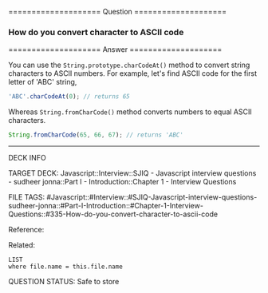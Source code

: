 ==================== Question ====================  

### How do you convert character to ASCII code  

==================== Answer ====================  

You can use the `String.prototype.charCodeAt()` method to convert string
characters to ASCII numbers. For example, let's find ASCII code for the first
letter of 'ABC' string,

```javascript
'ABC'.charCodeAt(0); // returns 65
```

Whereas `String.fromCharCode()` method converts numbers to equal ASCII
characters.

```javascript
String.fromCharCode(65, 66, 67); // returns 'ABC'
```

---

DECK INFO

TARGET DECK: Javascript::Interview::SJIQ - Javascript interview questions -
sudheer jonna::Part I - Introduction::Chapter 1 - Interview Questions

FILE TAGS:
#Javascript::#Interview::#SJIQ-Javascript-interview-questions-sudheer-jonna::#Part-I-Introduction::#Chapter-1-Interview-Questions::#335-How-do-you-convert-character-to-ascii-code

Reference:

Related:

```dataview
LIST
where file.name = this.file.name
```

QUESTION STATUS: Safe to store
